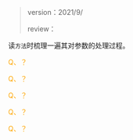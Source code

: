 > version：2021/9/
>
> review：



读`方法`时梳理一遍其对参数的处理过程。



<font color='orange'>Q、？</font>



<font color='orange'>Q、？</font>



<font color='orange'>Q、？</font>



<font color='orange'>Q、？</font>



<font color='orange'>Q、？</font>

